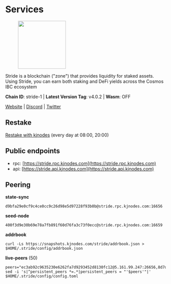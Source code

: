 # Services

<figure><img src="https://raw.githubusercontent.com/kj89/testnet_manuals/main/pingpub/logos/stride.png" width="150" alt=""><figcaption></figcaption></figure>

Stride is a blockchain ("zone") that provides liquidity for staked assets.  Using Stride, you can earn both staking and DeFi yields across the Cosmos IBC ecosystem

**Chain ID**: stride-1 | **Latest Version Tag**: v4.0.2 | **Wasm**: OFF

[Website](https://stride.zone) | [Discord](https://discord.gg/mzQZ8dAE7u) | [Twitter](https://twitter.com/stride_zone)

## Restake

[Restake with kjnodes](https://restake.app/stride/stridevaloper1j8gkhtllnp252l6g6zwzea30e7pvzqttr9768n) (every day at 08:00, 20:00)
## Public endpoints

* rpc: [https://stride.rpc.kjnodes.com](https://stride.rpc.kjnodes.com)
* api: [https://stride.api.kjnodes.com](https://stride.api.kjnodes.com)

## Peering

**state-sync**

```
d9bfa29e0cf9c4ce0cc9c26d98e5d97228f93b0b@stride.rpc.kjnodes.com:16656
```

**seed-node**

```
400f3d9e30b69e78a7fb891f60d76fa3c73f0ecc@stride.rpc.kjnodes.com:16659
```

**addrbook**
```
curl -Ls https://snapshots.kjnodes.com/stride/addrbook.json > $HOME/.stride/config/addrbook.json
```

**live-peers** (50)
```
peers="ec3ab92c9635230e6262fa7d9293452d8130fc12@5.161.99.247:26656,8d7d0f32d53467c4d5e8871faf4ec58ea970fed2@157.90.179.182:26456,32326506894e6afb1ba402adee0d38bb152efa9c@65.109.28.177:26666,022fd83f945fe03f9155fced534c90b5ce8db979@65.109.23.238:36656,d36ac7580cc8907a00b0add8c3b047caea6df4ed@107.155.67.202:26636,d9bfa29e0cf9c4ce0cc9c26d98e5d97228f93b0b@65.109.88.38:16656,dfc62810eeaab86587b2975c79f3c12d4830652d@15.235.114.54:26656,4d17c6e85a1e6282efee950ff3dfe85b4b043f0f@148.251.51.144:26656,950da031d9536b9fbd0e9f0c70d65740d11d0111@192.118.76.122:26656,6856de6f0c70a850db2b58deb43d568fced4a524@35.208.90.201:26656,d7a4597064b134b12755f6ddc0e6eef9e6d4adfa@164.152.160.97:26656,f5e00226bf8a3854ba06e9b2f2e9b9ac0ecc8414@146.59.52.39:24095,dc9241e56b67b2d9b39a79f4aa9dc432d78c1dbc@195.3.223.204:10156,28db7a664e95241930c5680ad2e1480bed3fb99f@198.244.178.213:26656,463b1dc6903455575079572fb23407be586f2a4b@185.16.39.37:26656,d77e7918b9f9e21ee60a8e03075ca3e5f7353912@162.55.4.253:26656,a757fc9ea95a7f643d392ec9fdaa31cbf06e76d9@195.3.221.21:12256,2c1f55e905c7425f995947e2d600ca5ac863b8c1@15.235.53.91:13456,e37c0178e07c5de335c0e6293fec39b473e7f1e1@65.109.52.178:26656,5093547fdf0430143ac66b4ee55d80e6542a6c10@217.174.247.163:26656,e3fa889e5d0ab82418231e2de462cd79dace1f47@65.108.201.167:31656,7149ca3455a994b2f00e84717b76a9f055142b1e@34.172.9.36:26656,20f56a68a04eedc764b7e1b87b7032a50b9d4fe9@51.81.155.97:10456,b6bbf3fce8563bf55cee37776d1cfc3e6692c7e6@167.235.1.101:26656,ea6a7b2f366bc343f0670f1673fd86001dd08eb0@65.108.122.246:26636,f420eab70caad310ad6cc1990c977cadf193264c@51.159.80.121:6000,6a6a70719d44dfdaa74a074f017dc1f1ff23da62@146.59.0.123:6000,01899588499352857c214c50451c5fa59744ace2@88.99.161.228:26656,0e202ae079fb8b1849993ef6e6e6bd012b10374f@46.4.81.204:45656,5b20fde898024d705cba65ba9a9352f8a4a2d8d2@23.88.32.150:27012,6b615c7dde3e76de39474b7406bdde0ac0f31b79@23.88.69.22:28666,befab97d41e02ea4e759eda3de9e30e77b95b55b@34.172.5.139:26656,7ee622727088106f07402fa1e9004fdb2d504bf6@176.9.188.21:51656,90fbbe59cf9c6371b2557ab8f4ff1389f83c2c81@51.81.57.144:26656,15bc324fbf6ed5347d9a6450bb73f7251c3f2b95@116.203.94.204:27012,04b797b5a56fb939a97a3c7d9c3230d09b85e8d7@93.189.30.118:26656,d13d51e660dbd89d6660ac9b61957c5e727efdae@135.181.130.145:6000,33cd2ff57c732744fdc74e5da9b9a1c5e6885398@34.203.30.37:26656,87ba7609ae2aae4c048ef83687fc913b8866cc0b@194.163.161.146:16656,9ee75491e354965d8bfd8434aa093f8613bc1dce@65.108.238.103:12256,6cceba286b498d4a1931f85e35ea0fa433373057@169.155.44.213:26656,d056dcd5ac8dddb23e2962a5ade6ee51f9bfd785@162.19.89.8:10456,ed857708c330334e1e62751470d6ecddf0397459@65.109.69.59:12256,a3f95b0b15c31a68a7535f6068c4e14b95e90dcf@65.109.92.240:21016,157000d06040f2a7b981c6f062da0c9da0e6e6af@194.163.163.0:26656,a2128f5552cf4ae60a769999c7fddc5d9d44d149@15.235.42.151:26661,06c309d890fe6a1e7d2ac0a600ab077d1e793e18@51.195.89.43:10156,cd680cc992983e5c8244b5529034a2e362e7a6d3@93.159.134.157:26656,cbbc8c1c9da23b71ccd2138fbf41bb710afe44b1@65.21.170.3:28656,a7b4cf6f65138ba61518c2c45402da32dc8e28b7@88.99.164.158:21016"
sed -i 's|^persistent_peers *=.*|persistent_peers = "'$peers'"|' $HOME/.stride/config/config.toml
```
